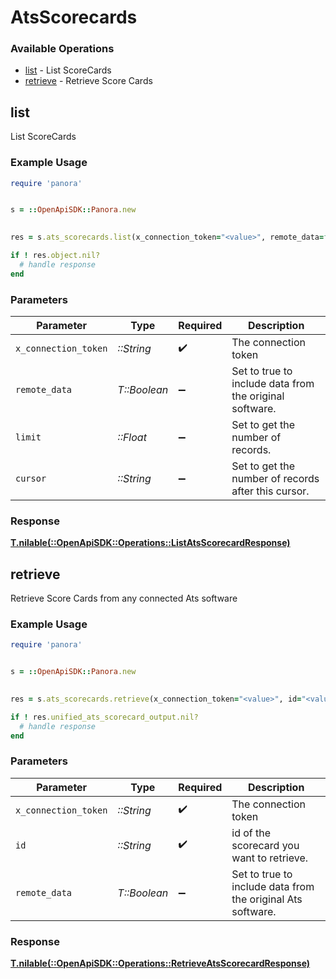 # AtsScorecards


### Available Operations

* [list](#list) - List  ScoreCards
* [retrieve](#retrieve) - Retrieve Score Cards

## list

List  ScoreCards

### Example Usage

```ruby
require 'panora'


s = ::OpenApiSDK::Panora.new

    
res = s.ats_scorecards.list(x_connection_token="<value>", remote_data=false, limit=7685.78, cursor="<value>")

if ! res.object.nil?
  # handle response
end

```

### Parameters

| Parameter                                               | Type                                                    | Required                                                | Description                                             |
| ------------------------------------------------------- | ------------------------------------------------------- | ------------------------------------------------------- | ------------------------------------------------------- |
| `x_connection_token`                                    | *::String*                                              | :heavy_check_mark:                                      | The connection token                                    |
| `remote_data`                                           | *T::Boolean*                                            | :heavy_minus_sign:                                      | Set to true to include data from the original software. |
| `limit`                                                 | *::Float*                                               | :heavy_minus_sign:                                      | Set to get the number of records.                       |
| `cursor`                                                | *::String*                                              | :heavy_minus_sign:                                      | Set to get the number of records after this cursor.     |


### Response

**[T.nilable(::OpenApiSDK::Operations::ListAtsScorecardResponse)](../../models/operations/listatsscorecardresponse.md)**


## retrieve

Retrieve Score Cards from any connected Ats software

### Example Usage

```ruby
require 'panora'


s = ::OpenApiSDK::Panora.new

    
res = s.ats_scorecards.retrieve(x_connection_token="<value>", id="<value>", remote_data=false)

if ! res.unified_ats_scorecard_output.nil?
  # handle response
end

```

### Parameters

| Parameter                                                   | Type                                                        | Required                                                    | Description                                                 |
| ----------------------------------------------------------- | ----------------------------------------------------------- | ----------------------------------------------------------- | ----------------------------------------------------------- |
| `x_connection_token`                                        | *::String*                                                  | :heavy_check_mark:                                          | The connection token                                        |
| `id`                                                        | *::String*                                                  | :heavy_check_mark:                                          | id of the scorecard you want to retrieve.                   |
| `remote_data`                                               | *T::Boolean*                                                | :heavy_minus_sign:                                          | Set to true to include data from the original Ats software. |


### Response

**[T.nilable(::OpenApiSDK::Operations::RetrieveAtsScorecardResponse)](../../models/operations/retrieveatsscorecardresponse.md)**

